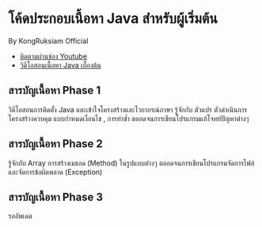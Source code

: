 # โค้ดประกอบเนื้อหา Java สำหรับผู้เริ่มต้น

By KongRuksiam Official
- [ติดตามผ่านช่อง Youtube](https://www.youtube.com/channel/UCQ1r_4x-P-fETLIU4pqf98w)
- [วิดีโอสอนเนื้อหา Java เบื้องต้น](https://www.youtube.com/watch?v=RJZIJdYMsYg&list=PLltVQYLz1BMBDmX6D4L7R4NYshN9ingtY)

## สารบัญเนื้อหา Phase 1

วิดีโอสอนการติดตั้ง Java และเข้าใจโครงสร้างและไวยากรณ์ภาษา รู้จักกับ ตัวแปร ตัวดำเนินการ
โครงสร้างควบคุม แบบกำหนดเงื่อนไข , การทำซ้ำ ตลอดจนการเขียนโปรแกรมแก้โจทย์ปัญหาต่างๆ  



## สารบัญเนื้อหา Phase 2
รู้จักกับ Array การสร้างเมธอด (Method) ในรูปแบบต่างๆ 
ตลอดจนการเขียนโปรแกรมจัดการไฟล์และจัดการข้อผิดพลาด (Exception)



## สารบัญเนื้อหา Phase 3
รออัพเดต
